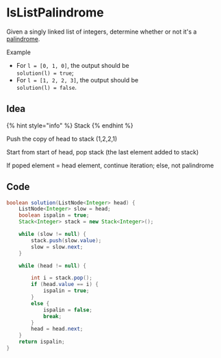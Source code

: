 # IsListPalindrome

Given a singly linked list of integers, determine whether or not it's a [palindrome](keyword://palindrome).

Example

* For `l = [0, 1, 0]`, the output should be\
  `solution(l) = true`;
* For `l = [1, 2, 2, 3]`, the output should be\
  `solution(l) = false`.

## Idea

{% hint style="info" %}
Stack
{% endhint %}

Push the copy of head to stack (1,2,2,1)

Start from start of head, pop stack (the last element added to stack)

If poped element = head element, continue iteration; else, not palindrome

## Code

```java
boolean solution(ListNode<Integer> head) {
    ListNode<Integer> slow = head;
    boolean ispalin = true;
    Stack<Integer> stack = new Stack<Integer>();

    while (slow != null) {
        stack.push(slow.value);
        slow = slow.next;
    }

    while (head != null) {

        int i = stack.pop();
        if (head.value == i) {
            ispalin = true;
        }
        else {
            ispalin = false;
            break;
        }
        head = head.next;
    }
    return ispalin;
}
```

## &#x20;

## &#x20;&#x20;
